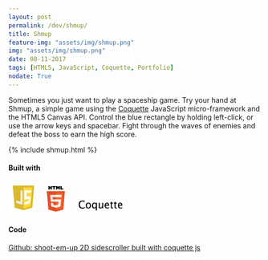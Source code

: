 ```yaml
---
layout: post
permalink: /dev/shmup/
title: Shmup
feature-img: "assets/img/shmup.png"
img: "assets/img/shmup.png"
date: 08-11-2017
tags: [HTML5, JavaScript, Coquette, Portfolio]
nodate: True
---
```


Sometimes you just want to play a spaceship game. Try your hand at Shmup, a simple game using the [Coquette][coquette] JavaScript micro-framework and the HTML5 Canvas API. Control the blue rectangle by holding left-click, or use the arrow keys and spacebar. Fight through the waves of enemies and defeat the boss to earn the high score.

{% include shmup.html %}


#### Built with

<img src="/assets/img/javascript.png" alt="Javascript" style="width: 10%; padding: 5px;"/>
<img src="/assets/img/html5-logo.png" alt="HTML5" style="width: 10%; padding: 5px;"/>
<img src="/assets/img/coquette-logo.png" alt="Coquette" style="width: 20%; padding: 5px;"/>

#### Code

[Github: shoot-em-up 2D sidescroller built with coquette js][github-shmup]

[shmup]: http://andrewmontes.com/shmup/
[coquette]: http://coquette.maryrosecook.com/
[github-shmup]: https://github.com/andrewmontes87/asteroids